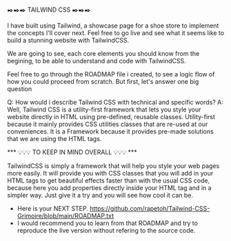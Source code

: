 ✒️✒️✒️  TAILWIND CSS  ✒️✒️✒️

I have built using Tailwind, a showcase page for a shoe store to implement the concepts I'll cover next. Feel free to go live and see what it seems like to build a stunning website with TailwindCSS.

We are going to see, each core elements you should know from the begining, to be able to understand and code with TailwindCSS.

Feel free to go through the ROADMAP file i created, to see a logic flow of how you could proceed from scratch.
But first, let's answer one big question

Q: How would i describe Tailwind CSS with technical and specific words?
A: Well, Tailwind CSS is a utility-first framework that lets you style your website directly in HTML using pre-defined, reusable classes. Utility-first because it mainly provides CSS utilities classes that are re-used at our conveniences. It is a Framework because it provides pre-made solutions that we are using the HTML tags.


*** 💡💡💡 TO KEEP IN MIND OVERALL 💡💡💡 ***

TailwindCSS is simply a framework that will help you style your web pages more easily. It will provide you with CSS classes that you will add in your HTML tags to get beautiful effects faster than with the usual CSS code, because here you add properties directly inside your HTML tag and in a simpler way. Just give it a try and you will see how cool it can be.
- Here is your NEXT STEP. https://github.com/rapetoh/Tailwind-CSS-Grimoire/blob/main/ROADMAP.txt
- I would recommend you to learn from that ROADMAP and try to reproduce the live version without refering to the source code.

